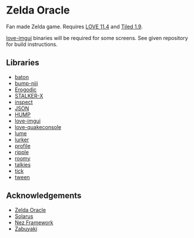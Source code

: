 # Zelda Oracle

Fan made Zelda game.
Requires [LOVE 11.4](https://love2d.org/) and [Tiled 1.9](https://thorbjorn.itch.io/tiled).   

[love-imgui](https://github.com/MikuAuahDark/love-imgui) binaries will be required for some screens. See given repository for build instructions.
## Libraries
- [baton](https://github.com/tesselode/baton)
- [bump-niji](https://github.com/oniietzschan/bump-niji)
- [Erogodic](https://github.com/oniietzschan/erogodic)
- [STALKER-X](https://github.com/a327ex/STALKER-X)
- [inspect](http://github.com/kikito/inspect.lua)
- [JSON](https://github.com/rxi/json.lua)
- [HUMP](https://github.com/vrld/hump)
- [love-imgui](https://github.com/MikuAuahDark/love-imgui)
- [love-quakeconsole](https://github.com/pfirsich/love-quakeconsole)
- [lume](https://github.com/rxi/lume/)
- [lurker](https://github.com/rxi/lurker)
- [profile](https://github.com/2dengine/profile.lua)
- [ripple](https://github.com/tesselode/ripple)
- [roomy](https://github.com/tesselode/roomy)
- [talkies](https://github.com/tanema/talkies)
- [tick](https://github.com/bjornbytes/tick)
- [tween](https://github.com/kikito/tween.lua)


## Acknowledgements  
- [Zelda Oracle](https://github.com/trigger-segfault/ZeldaOracle)
- [Solarus](https://gitlab.com/solarus-games/solarus)
- [Nez Framework](https://github.com/prime31/Nez)
- [Zabuyaki](https://github.com/thomasgoldstein/zabuyaki)